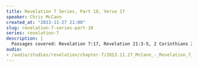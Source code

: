 ```yaml
--- 
title: Revelation 7 Series, Part 18, Verse 17
speaker: Chris McCann
created_at: "2013-11-27 21:00"
slug: revelation-7-series-part-18
series: revelation-7
description: |
  Passages covered: Revelation 7:17, Revelation 21:3-5, 2 Corinthians 2:4, Acts 20:28-31, Psalm 126:5-6.
audio: 
- /audio/studies/revelation/chapter-7/2013.11.27_McCann_-_Revelation_7_Series_Part_18.yaml
---
```

